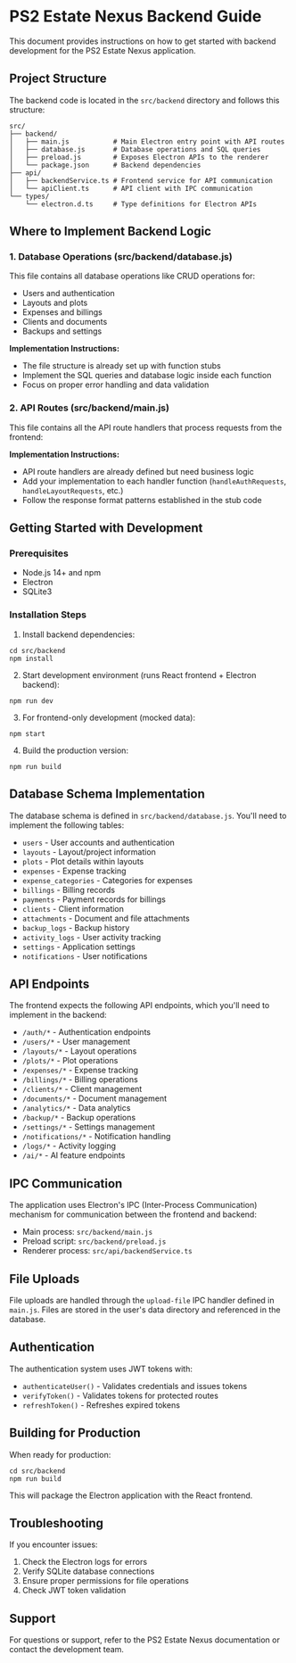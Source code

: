 
# PS2 Estate Nexus Backend Guide

This document provides instructions on how to get started with backend development for the PS2 Estate Nexus application.

## Project Structure

The backend code is located in the `src/backend` directory and follows this structure:

```
src/
├── backend/
│   ├── main.js           # Main Electron entry point with API routes
│   ├── database.js       # Database operations and SQL queries
│   ├── preload.js        # Exposes Electron APIs to the renderer
│   └── package.json      # Backend dependencies
├── api/
│   ├── backendService.ts # Frontend service for API communication
│   └── apiClient.ts      # API client with IPC communication
└── types/
    └── electron.d.ts     # Type definitions for Electron APIs
```

## Where to Implement Backend Logic

### 1. Database Operations (src/backend/database.js)

This file contains all database operations like CRUD operations for:
- Users and authentication
- Layouts and plots
- Expenses and billings
- Clients and documents
- Backups and settings

**Implementation Instructions:**
- The file structure is already set up with function stubs
- Implement the SQL queries and database logic inside each function
- Focus on proper error handling and data validation

### 2. API Routes (src/backend/main.js)

This file contains all the API route handlers that process requests from the frontend:

**Implementation Instructions:**
- API route handlers are already defined but need business logic
- Add your implementation to each handler function (`handleAuthRequests`, `handleLayoutRequests`, etc.)
- Follow the response format patterns established in the stub code

## Getting Started with Development

### Prerequisites
- Node.js 14+ and npm
- Electron
- SQLite3

### Installation Steps

1. Install backend dependencies:
```
cd src/backend
npm install
```

2. Start development environment (runs React frontend + Electron backend):
```
npm run dev
```

3. For frontend-only development (mocked data):
```
npm start
```

4. Build the production version:
```
npm run build
```

## Database Schema Implementation

The database schema is defined in `src/backend/database.js`. You'll need to implement the following tables:

- `users` - User accounts and authentication
- `layouts` - Layout/project information
- `plots` - Plot details within layouts
- `expenses` - Expense tracking
- `expense_categories` - Categories for expenses
- `billings` - Billing records
- `payments` - Payment records for billings
- `clients` - Client information
- `attachments` - Document and file attachments
- `backup_logs` - Backup history
- `activity_logs` - User activity tracking
- `settings` - Application settings
- `notifications` - User notifications

## API Endpoints

The frontend expects the following API endpoints, which you'll need to implement in the backend:

- `/auth/*` - Authentication endpoints
- `/users/*` - User management
- `/layouts/*` - Layout operations
- `/plots/*` - Plot operations
- `/expenses/*` - Expense tracking
- `/billings/*` - Billing operations
- `/clients/*` - Client management
- `/documents/*` - Document management
- `/analytics/*` - Data analytics
- `/backup/*` - Backup operations
- `/settings/*` - Settings management
- `/notifications/*` - Notification handling
- `/logs/*` - Activity logging
- `/ai/*` - AI feature endpoints

## IPC Communication

The application uses Electron's IPC (Inter-Process Communication) mechanism for communication between the frontend and backend:

- Main process: `src/backend/main.js`
- Preload script: `src/backend/preload.js`
- Renderer process: `src/api/backendService.ts`

## File Uploads

File uploads are handled through the `upload-file` IPC handler defined in `main.js`. Files are stored in the user's data directory and referenced in the database.

## Authentication

The authentication system uses JWT tokens with:
- `authenticateUser()` - Validates credentials and issues tokens
- `verifyToken()` - Validates tokens for protected routes
- `refreshToken()` - Refreshes expired tokens

## Building for Production

When ready for production:

```
cd src/backend
npm run build
```

This will package the Electron application with the React frontend.

## Troubleshooting

If you encounter issues:

1. Check the Electron logs for errors
2. Verify SQLite database connections
3. Ensure proper permissions for file operations
4. Check JWT token validation

## Support

For questions or support, refer to the PS2 Estate Nexus documentation or contact the development team.
